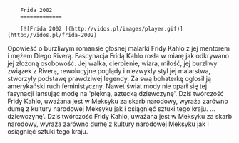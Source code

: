 
        Frida 2002 
        =============
        
        [![Frida 2002 ](http://vidos.pl/images/player.gif)](http://vidos.pl/frida-2002)
        
        
 Opowieść o burzliwym romansie głośnej malarki Fridy Kahlo z jej mentorem i mężem Diego Riverą. Fascynacja Fridą Kahlo rosła w miarę jak odkrywano jej złożoną osobowość. Jej walka, cierpienie, wiara, miłość, jej burzliwy związek z Riverą, rewolucyjne poglądy i niezwykły styl jej malarstwa, stworzyły podstawę prawdziwej legendy. Za swą bohaterkę ogłosił ją amerykański ruch feministyczny. Nawet świat mody nie oparł się tej fasynacji lansując modę na 'piękną, aztecką dziewczynę'. Dziś twórczość Fridy Kahlo, uważana jest w Meksyku za skarb narodowy, wyraża zarówno dumę z kultury narodowej Meksyku jak i osiągnięć sztuki tego kraju.   ... dziewczynę'. Dziś twórczość Fridy Kahlo, uważana jest w Meksyku za skarb narodowy, wyraża zarówno dumę z kultury narodowej Meksyku jak i osiągnięć sztuki tego kraju.
    